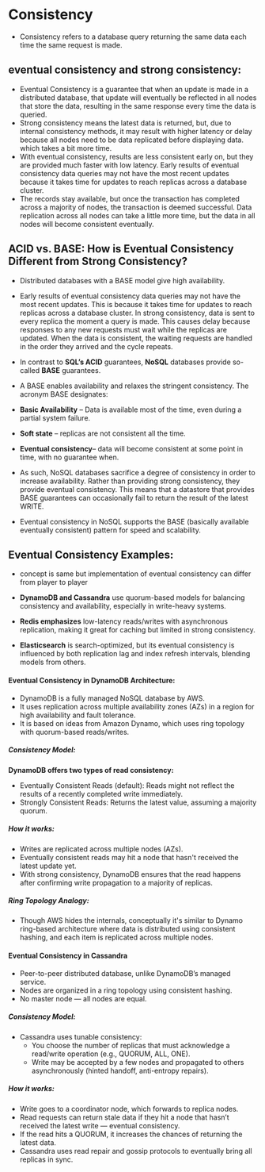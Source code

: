 # Consistency 
- Consistency refers to a database query returning the same data each time the same request is made.
## eventual consistency and strong consistency:
- Eventual Consistency is a guarantee that when an update is made in a distributed database, that update will eventually be reflected in all nodes that store the data, resulting in the same response every time the data is queried.
- Strong consistency means the latest data is returned, but, due to internal consistency methods, it may result with higher latency or delay because all nodes need to be data replicated before displaying data. which takes a bit more time.
-  With eventual consistency, results are less consistent early on, but they are provided much faster with low latency. Early results of eventual consistency data queries may not have the most recent updates because it takes time for updates to reach replicas across a database cluster.
-  The records stay available, but once the transaction has completed across a majority of nodes, the transaction is deemed successful. Data replication across all nodes can take a little more time, but the data in all nodes will become consistent eventually.

## ACID vs. BASE: How is Eventual Consistency Different from Strong Consistency?
- Distributed databases with a BASE model give high availability.
- Early results of eventual consistency data queries may not have the most recent updates. This is because it takes time for updates to reach replicas across a database cluster. In strong consistency, data is sent to every replica the moment a query is made. This causes delay because responses to any new requests must wait while the replicas are updated. When the data is consistent, the waiting requests are handled in the order they arrived and the cycle repeats.
- In contrast to **SQL’s ACID** guarantees, **NoSQL** databases provide so-called **BASE** guarantees.
-  A BASE enables availability and relaxes the stringent consistency. The acronym BASE designates:

  - **Basic Availability** – Data is available most of the time, even during a partial system failure.
  - **Soft state** – replicas are not consistent all the time.
  - **Eventual consistency**– data will become consistent at some point in time, with no guarantee when.

- As such, NoSQL databases sacrifice a degree of consistency in order to increase availability. Rather than providing strong consistency, they provide eventual consistency. This means that a datastore that provides BASE guarantees can occasionally fail to return the result of the latest WRITE.

- Eventual consistency in NoSQL supports the BASE (basically available eventually consistent) pattern for speed and scalability.

## Eventual Consistency Examples:
- concept is same but implementation  of eventual consistency can differ from player to player

- **DynamoDB and Cassandra** use quorum-based models for balancing consistency and availability, especially in write-heavy systems.
- **Redis emphasizes** low-latency reads/writes with asynchronous replication, making it great for caching but limited in strong consistency.
- **Elasticsearch** is search-optimized, but its eventual consistency is influenced by both replication lag and index refresh intervals, blending models from others.

#### Eventual Consistency in DynamoDB Architecture:
- DynamoDB is a fully managed NoSQL database by AWS.
- It uses replication across multiple availability zones (AZs) in a region for high availability and fault tolerance.
- It is based on ideas from Amazon Dynamo, which uses ring topology with quorum-based reads/writes.
##### Consistency Model:

**DynamoDB offers two types of read consistency:**
- Eventually Consistent Reads (default): Reads might not reflect the results of a recently completed write immediately.
- Strongly Consistent Reads: Returns the latest value, assuming a majority quorum.
##### How it works:
- Writes are replicated across multiple nodes (AZs).
- Eventually consistent reads may hit a node that hasn't received the latest update yet.
- With strong consistency, DynamoDB ensures that the read happens after confirming write propagation to a majority of replicas.
##### Ring Topology Analogy:
- Though AWS hides the internals, conceptually it's similar to Dynamo ring-based architecture where data is distributed using consistent hashing, and each item is replicated across multiple nodes.
####  Eventual Consistency in Cassandra
- Peer-to-peer distributed database, unlike DynamoDB’s managed service.
- Nodes are organized in a ring topology using consistent hashing.
- No master node — all nodes are equal.
##### Consistency Model:

- Cassandra uses tunable consistency:
  - You choose the number of replicas that must acknowledge a read/write operation (e.g., QUORUM, ALL, ONE).
  - Write may be accepted by a few nodes and propagated to others asynchronously (hinted handoff, anti-entropy repairs).
##### How it works:

- Write goes to a coordinator node, which forwards to replica nodes.
- Read requests can return stale data if they hit a node that hasn’t received the latest write — eventual consistency.
- If the read hits a QUORUM, it increases the chances of returning the latest data.
- Cassandra uses read repair and gossip protocols to eventually bring all replicas in sync.
